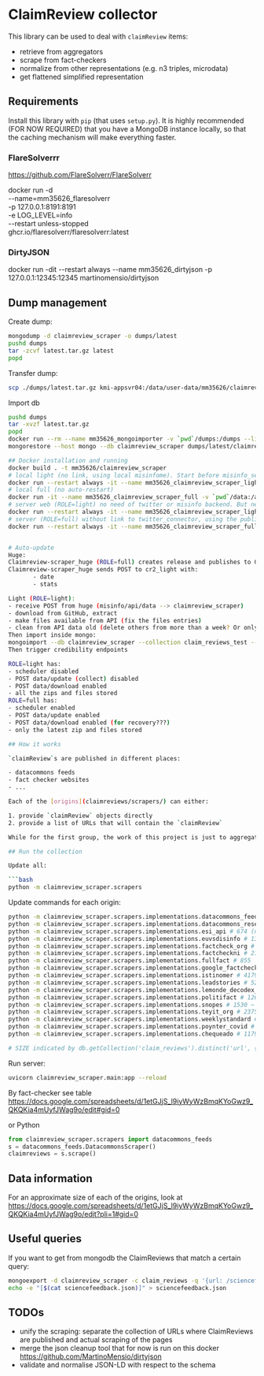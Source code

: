 # ClaimReview collector

This library can be used to deal with `claimReview` items:
- retrieve from aggregators
- scrape from fact-checkers
- normalize from other representations (e.g. n3 triples, microdata)
- get flattened simplified representation

## Requirements

Install this library with `pip` (that uses `setup.py`).
It is highly recommended (FOR NOW REQUIRED) that you have a MongoDB instance locally, so that the caching mechanism will make everything faster.

### FlareSolverrr

https://github.com/FlareSolverr/FlareSolverr

docker run -d \
  --name=mm35626_flaresolverr \
  -p 127.0.0.1:8191:8191 \
  -e LOG_LEVEL=info \
  --restart unless-stopped \
  ghcr.io/flaresolverr/flaresolverr:latest

### DirtyJSON

docker run -dit --restart always --name mm35626_dirtyjson -p 127.0.0.1:12345:12345 martinomensio/dirtyjson


## Dump management

Create dump:
```bash
mongodump -d claimreview_scraper -o dumps/latest
pushd dumps
tar -zcvf latest.tar.gz latest
popd
```

Transfer dump:
```bash
scp ./dumps/latest.tar.gz kmi-appsvr04:/data/user-data/mm35626/claimreview-scraper/dumps/latest.tar.gz
```

Import db
```bash
pushd dumps
tar -xvzf latest.tar.gz
popd
docker run --rm --name mm35626_mongoimporter -v `pwd`/dumps:/dumps --link=mm35626_mongo:mongo -it mongo bash
mongorestore --host mongo --db claimreview_scraper dumps/latest/claimreview_scraper

## Docker installation and running
docker build . -t mm35626/claimreview_scraper
# local light (no link, using local misinfome). Start before misinfo_server
docker run --restart always -it --name mm35626_claimreview_scraper_light -v `pwd`/.env:/app/.env -v `pwd`/data:/app/data -v `pwd`/claimreview_scraper:/app/claimreview_scraper --link=mm35626_mongo:mongo -e MONGO_HOST=mongo:27017 -p 20400:8000 -e ROLE=light mm35626/claimreview_scraper
# local full (no auto-restart)
docker run -it --name mm35626_claimreview_scraper_full -v `pwd`/data:/app/data -v `pwd`/.env:/app/.env -v `pwd`/claimreview_scraper:/app/claimreview_scraper --link=mm35626_flaresolverr:flaresolverr -e FLARESOLVERR_HOST=flaresolverr --link=mm35626_mongo:mongo -e MONGO_HOST=mongo:27017 -e MISINFO_BACKEND="http://misinfo_server:5000" --link=mm35626_misinfo_server:misinfo_server -e TWITTER_CONNECTOR="http://misinfo_server:5000/misinfo/api/twitter" -e DIRTYJSON_REST_ENDPOINT="http://dirtyjson_server:12345" --link=mm35626_dirtyjson:dirtyjson_server -p 20500:8000 -e ROLE=full mm35626/claimreview_scraper
# server web (ROLE=light) no need of twitter or misinfo backend. But need of credibility backend
docker run --restart always -it --name mm35626_claimreview_scraper_light -v `pwd`/.env:/app/.env -v `pwd`/data:/app/data -v `pwd`/claimreview_scraper:/app/claimreview_scraper --link=mm35626_mongo:mongo -e MONGO_HOST=mongo:27017 -p 127.0.0.1:20400:8000 -e ROLE=light mm35626/claimreview_scraper
# server (ROLE=full) without link to twitter_connector, using the public misinfome API. Credibility need for IFCN only (through misinfomeAPI)
docker run --restart always -it --name mm35626_claimreview_scraper_full -v `pwd`/.env:/app/.env -v `pwd`/data:/app/data -v `pwd`/claimreview_scraper:/app/claimreview_scraper --link=mm35626_flaresolverr:flaresolverr -e FLARESOLVERR_HOST=flaresolverr:8191 --link=mm35626_mongo:mongo -e MONGO_HOST=mongo:27017 -e MISINFO_BACKEND="https://misinfo.me" -e TWITTER_CONNECTOR="https://misinfo.me/misinfo/api/twitter" -e DIRTYJSON_REST_ENDPOINT="http://dirtyjson_server:12345" --link=mm35626_dirtyjson:dirtyjson_server -p 20500:8000 -e ROLE=full -e PUBLISH_GITHUB=true mm35626/claimreview_scraper


# Auto-update
Huge:
Claimreview-scraper_huge (ROLE=full) creates release and publishes to GitHub
Claimreview-scraper_huge sends POST to cr2_light with:
       - date
       - stats

Light (ROLE=light):
- receive POST from huge (misinfo/api/data --> claimreview_scraper)
- download from GitHub, extract
- make files available from API (fix the files entries)
- clean from API data old (delete others from more than a week? Or only keep zips?)
Then import inside mongo:
mongoimport --db claimreview_scraper --collection claim_reviews_test --file data/latest/claim_reviews_raw.json --jsonArray
Then trigger credibility endpoints

ROLE=light has:
- scheduler disabled
- POST data/update (collect) disabled
- POST data/download enabled
- all the zips and files stored
ROLE=full has:
- scheduler enabled
- POST data/update enabled
- POST data/download enabled (for recovery???)
- only the latest zip and files stored

## How it works

`claimReview`s are published in different places:

- datacommons feeds
- fact checker websites
- ...

Each of the [origins](claimreviews/scrapers/) can either:

1. provide `claimReview` objects directly
2. provide a list of URLs that will contain the `claimReview`

While for the first group, the work of this project is just to aggregate them, the second requires scraping the pages and dealing with possibly broken metadata.

## Run the collection

Update all:

```bash
python -m claimreview_scraper.scrapers
```

Update commands for each origin:

```bash
python -m claimreview_scraper.scrapers.implementations.datacommons_feeds # 19161 ~ 10s
python -m claimreview_scraper.scrapers.implementations.datacommons_research_dataset # 5776
python -m claimreview_scraper.scrapers.implementations.esi_api # 674 (not available outside OU) --> REMOVED, too wrong!
python -m claimreview_scraper.scrapers.implementations.euvsdisinfo # 13616 ~ 2m 5s
python -m claimreview_scraper.scrapers.implementations.factcheck_org # 623 ~ 11m 33s (not using sharethefacts anymore)
python -m claimreview_scraper.scrapers.implementations.factcheckni # 21 ~ 3m 29s
python -m claimreview_scraper.scrapers.implementations.fullfact # 855   ~1m 36s
python -m claimreview_scraper.scrapers.implementations.google_factcheck_explorer # 99828 ~3m 18s
python -m claimreview_scraper.scrapers.implementations.istinomer # 4179 ~ 14m 23s (ERROR: microdata does not contain anymore full ClaimReview)
python -m claimreview_scraper.scrapers.implementations.leadstories # 5219 ~ 9m 43s
python -m claimreview_scraper.scrapers.implementations.lemonde_decodex_hoax # 479 ~ 4s
python -m claimreview_scraper.scrapers.implementations.politifact # 1263 ~ 28m 22s
python -m claimreview_scraper.scrapers.implementations.snopes # 1530 ~ 36m 35s
python -m claimreview_scraper.scrapers.implementations.teyit_org # 2375 ~ 1m 27s
python -m claimreview_scraper.scrapers.implementations.weeklystandard # 102 ~ 43s
python -m claimreview_scraper.scrapers.implementations.poynter_covid # 9992 ~ 18m 17s
python -m claimreview_scraper.scrapers.implementations.chequeado # 1179 ~ 49m 0s

# SIZE indicated by db.getCollection('claim_reviews').distinct('url', {retrieved_by: 'COLLECTION_NAME'})
```

Run server: 
```bash
uvicorn claimreview_scraper.main:app --reload
```

By fact-checker see table https://docs.google.com/spreadsheets/d/1etGJjS_l9iyWyWzBmqKYoGwz9_QKQKia4mUyfJWag9o/edit#gid=0

or Python
```python
from claimreview_scraper.scrapers import datacommons_feeds
s = datacommons_feeds.DatacommonsScraper()
claimreviews = s.scrape()
```

## Data information

For an approximate size of each of the origins, look at https://docs.google.com/spreadsheets/d/1etGJjS_l9iyWyWzBmqKYoGwz9_QKQKia4mUyfJWag9o/edit?pli=1#gid=0

## Useful queries

If you want to get from mongodb the ClaimReviews that match a certain query:

```bash
mongoexport -d claimreview_scraper -c claim_reviews -q '{url: /sciencefeedback|climatefeedback|healthfeedback/}' | sed '$!s/$/,/' > sciencefeedback.json
echo -e "[$(cat sciencefeedback.json)]" > sciencefeedback.json
```

## TODOs

- unify the scraping: separate the collection of URLs where ClaimReviews are published and actual scraping of the pages
- merge the json cleanup tool that for now is run on this docker https://github.com/MartinoMensio/dirtyjson
- validate and normalise JSON-LD with respect to the schema
